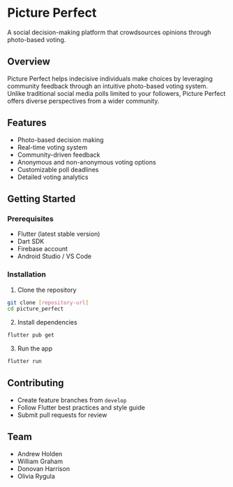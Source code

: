# Picture Perfect

A social decision-making platform that crowdsources opinions through photo-based voting.

## Overview

Picture Perfect helps indecisive individuals make choices by leveraging community feedback through an intuitive photo-based voting system. Unlike traditional social media polls limited to your followers, Picture Perfect offers diverse perspectives from a wider community.

## Features

- Photo-based decision making
- Real-time voting system
- Community-driven feedback
- Anonymous and non-anonymous voting options
- Customizable poll deadlines
- Detailed voting analytics

## Getting Started

### Prerequisites

- Flutter (latest stable version)
- Dart SDK
- Firebase account
- Android Studio / VS Code

### Installation

1. Clone the repository
```bash
git clone [repository-url]
cd picture_perfect
```

2. Install dependencies
```bash
flutter pub get
```

3. Run the app
```bash
flutter run
```

## Contributing

- Create feature branches from `develop`
- Follow Flutter best practices and style guide
- Submit pull requests for review

## Team

- Andrew Holden
- William Graham
- Donovan Harrison
- Olivia Rygula